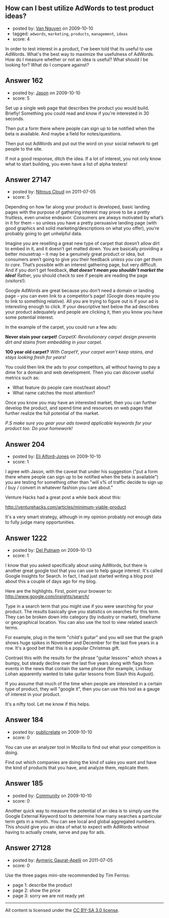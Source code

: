 ## How can I best utilize AdWords to test product ideas?

- posted by: [Van Nguyen](https://stackexchange.com/users/-1/121-van-nguyen) on 2009-10-10
- tagged: `adwords`, `marketing`, `products`, `management`, `ideas`
- score: 4

In order to test interest in a product, I've been told that its useful to use AdWords.  What's the best way to maximize the usefulness of AdWords.  How do I measure whether or not an idea is useful?  What should I be looking for?  What do I compare against?


## Answer 162

- posted by: [Jason](https://stackexchange.com/users/-1/2-jason) on 2009-10-10
- score: 5

Set up a single web page that describes the product you would build. Briefly! Something you could read and know if you're interested in 30 seconds.

Then put a form there where people can sign up to be notified when the beta is available. And maybe a field for notes/questions.

Then put out AdWords and put out the word on your social network to get people to the site.

If not a good response, ditch the idea. If a lot of interest, you not only know what to start building, you even have a list of alpha testers!


## Answer 27147

- posted by: [Nitrous Cloud](https://stackexchange.com/users/-1/11720-nitrous-cloud) on 2011-07-05
- score: 5

Depending on how far along your product is developed, basic landing pages with the purpose of gathering interest may prove to be a pretty fruitless, even unwise endeavor. Consumers are always motivated by what’s in it for them – so unless you have a pretty persuasive landing page (with good graphics and solid marketing/descriptions on what you offer), you’re probably going to get unhelpful data.

Imagine you are reselling a great new type of carpet that doesn’t allow dirt to embed in it, and it doesn’t get matted down. You are basically providing a better mousetrap – it may be a genuinely great product or idea, but consumers aren’t going to give you their feedback *unless you can get them to care*. That’s possible with an interest gathering page, but very difficult. And if you don’t get feedback, ***that doesn’t mean you shouldn’t market the idea!*** Rather, you should check to see if people are reading the page (visitors!).

Google AdWords are great because you don’t need a domain or landing page – you can even link to a competitor’s page! (Google does require you to link to something relative). All you are trying to figure out is if your ad is interesting enough to click. If your descriptive text below the ad describes your product adequately and people are clicking it, then you know you have some potential interest.

In the example of the carpet, you could run a few ads:

**Never stain your carpet!**
*CarpetX: Revolutionary carpet design prevents dirt and stains from embedding in your carpet.*

**100 year old carpet?**
*With CarpetY, your carpet won’t keep stains, and stays looking fresh for years!*

You could then link the ads to your competitors, all without having to pay a dime for a domain and web development. Then you can discover useful metrics such as:

 - What feature do people care most/least
   about?
 - What name catches the most attention?

Once you know you may have an interested market, then you can further develop the product, and spend time and resources on web pages that further realize the full potential of the market.

*P.S make sure you gear your ads toward applicable keywords for your product too. Do your homework!*



## Answer 204

- posted by: [Eli Alford-Jones](https://stackexchange.com/users/-1/128-eli-alford-jones) on 2009-10-10
- score: 1

<p>I agree with Jason, with the caveat that under his suggestion ("put a form there where people can sign up to be notified when the beta is available") you are testing for something other than "will x% of traffic decide to sign up / buy / convert in whatever fashion you care about."</p>

<p>Venture Hacks had a great post a while back about this: </p>

<p><a href="http://venturehacks.com/articles/minimum-viable-product" rel="nofollow">http://venturehacks.com/articles/minimum-viable-product</a></p>

<p>It's a very smart strategy, although in my opinion probably not enough data to fully judge many opportunities. </p>



## Answer 1222

- posted by: [Del Putnam](https://stackexchange.com/users/-1/671-del-putnam) on 2009-10-13
- score: 1

<p>I know that you asked specifically about using AdWords, but there is another great google tool that you can use to help gauge interest.  It's called Google Insights for Search.  In fact, I had just started writing a blog post about this a couple of days ago for my blog.</p>

<p>Here are the highlights.  First, point your browser to: <a href="http://www.google.com/insights/search/#" rel="nofollow">http://www.google.com/insights/search/</a></p>

<p>Type in a search term that you might use if you were searching for your product.  The results basically give you statistics on searches for this term.  They can be broken down into category (by industry or market), timeframe or geographical location.  You can also use the tool to view related search terms.</p>

<p>For example, plug in the term "child's guitar" and you will see that the graph shows huge spikes in November and December for the last five years in a row.  It's a good bet that this is a popular Christmas gift.</p>

<p>Contrast this with the results for the phrase "guitar lessons" which shows a bumpy, but steady decline over the last five years along with flags from events in the news that contain the same phrase (for example, Lindsay Lohan apparently wanted to take guitar lessons from Slash this August).</p>

<p>If you assume that much of the time when people are interested in a certain type of product, they will "google it", then you can use this tool as a gauge of interest in your product.</p>

<p>It's a nifty tool.  Let me know if this helps.</p>



## Answer 184

- posted by: [publicrelate](https://stackexchange.com/users/-1/127-publicrelate) on 2009-10-10
- score: 0

You can use an analyzer tool in Mozilla to find out what your competition is doing.  

Find out which companies are doing the kind of sales you want and have the kind of products that you have, and analyze them, replicate them.


## Answer 185

- posted by: [Community](https://stackexchange.com/users/-1/-1-community) on 2009-10-10
- score: 0

Another quick way to measure the potential of an idea is to simply use the Google External Keyword tool to determine how many searches a particular term gets in a month. You can see local and global aggregated numbers. This should give you an idea of what to expect with AdWords without having to actually create, serve and pay for ads. 


## Answer 27128

- posted by: [Aymeric Gaurat-Apelli](https://stackexchange.com/users/-1/4785-aymeric-gaurat-apelli) on 2011-07-05
- score: 0

Use the three pages mini-site recommended by Tim Ferriss:

- page 1: describe the product
- page 2: show the price
- page 3: sorry we are not ready yet





---

All content is licensed under the [CC BY-SA 3.0 license](https://creativecommons.org/licenses/by-sa/3.0/).

